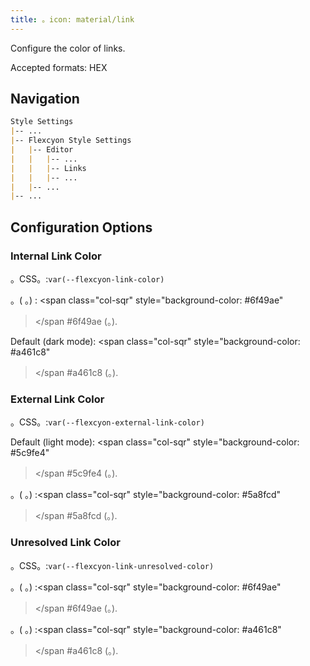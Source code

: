 ```yaml
---
title: 。icon: material/link
---
```


Configure the color of links.

Accepted formats: HEX

## Navigation

```md
Style Settings
|-- ...
|-- Flexcyon Style Settings
|   |-- Editor
|   |   |-- ...
|   |   |-- Links
|   |   |-- ...
|   |-- ...
|-- ...
```

## Configuration Options

### Internal Link Color

。CSS。:`var(--flexcyon-link-color)`

。( 。) :
<span class="col-sqr" style="background-color: #6f49ae"
></span
>#6f49ae (。).


Default (dark mode): <span class="col-sqr" style="background-color: #a461c8"
></span
>#a461c8 (。).

### External Link Color
。CSS。:`var(--flexcyon-external-link-color)`

Default (light mode): <span class="col-sqr" style="background-color: #5c9fe4"
></span
>#5c9fe4 (。).

。( 。) :<span class="col-sqr" style="background-color: #5a8fcd"
></span
>#5a8fcd (。).

### Unresolved Link Color
。CSS。:`var(--flexcyon-link-unresolved-color)`

。( 。) :<span class="col-sqr" style="background-color: #6f49ae"
></span
>#6f49ae (。).

。( 。) :<span class="col-sqr" style="background-color: #a461c8"
></span
>#a461c8 (。).
